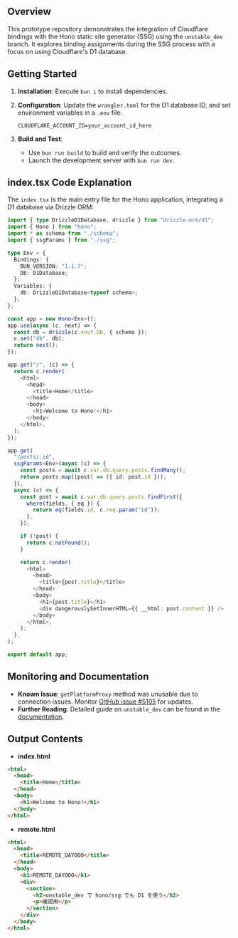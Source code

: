 ## Overview

This prototype repository demonstrates the integration of Cloudflare bindings with the Hono static site generator (SSG) using the `unstable_dev` branch. It explores binding assignments during the SSG process with a focus on using Cloudflare's D1 database.

## Getting Started

1. **Installation**: Execute `bun i` to install dependencies.
2. **Configuration**: Update the `wrangler.toml` for the D1 database ID, and set environment variables in a `.env` file:

   ```plaintext
   CLOUDFLARE_ACCOUNT_ID=your_account_id_here
   ```

3. **Build and Test**:
   - Use `bun run build` to build and verify the outcomes.
   - Launch the development server with `bun run dev`.

## index.tsx Code Explanation

The `index.tsx` is the main entry file for the Hono application, integrating a D1 database via Drizzle ORM:

```typescript
import { type DrizzleD1Database, drizzle } from "drizzle-orm/d1";
import { Hono } from "hono";
import * as schema from "./schema";
import { ssgParams } from "./ssg";

type Env = {
  Bindings: {
    BUN_VERSION: "1.1.7";
    DB: D1Database;
  };
  Variables: {
    db: DrizzleD1Database<typeof schema>;
  };
};

const app = new Hono<Env>();
app.use(async (c, next) => {
  const db = drizzle(c.env?.DB, { schema });
  c.set("db", db);
  return next();
});

app.get("/", (c) => {
  return c.render(
    <html>
      <head>
        <title>Home</title>
      </head>
      <body>
        <h1>Welcome to Hono!</h1>
      </body>
    </html>,
  );
});

app.get(
  "/posts/:id",
  ssgParams<Env>(async (c) => {
    const posts = await c.var.db.query.posts.findMany();
    return posts.map((post) => ({ id: post.id }));
  }),
  async (c) => {
    const post = await c.var.db.query.posts.findFirst({
      where(fields, { eq }) {
        return eq(fields.id, c.req.param("id"));
      },
    });

    if (!post) {
      return c.notFound();
    }

    return c.render(
      <html>
        <head>
          <title>{post.title}</title>
        </head>
        <body>
          <h1>{post.title}</h1>
          <div dangerouslySetInnerHTML={{ __html: post.content }} />
        </body>
      </html>,
    );
  },
);

export default app;
```

## Monitoring and Documentation

- **Known Issue**: `getPlatformProxy` method was unusable due to connection issues. Monitor [GitHub issue #5105](https://github.com/cloudflare/workers-sdk/issues/5105) for updates.
- **Further Reading**: Detailed guide on `unstable_dev` can be found in the [documentation](https://developers.cloudflare.com/workers/wrangler/api/#unstable_dev).

## Output Contents

- **index.html**

```html
<html>
  <head>
    <title>Home</title>
  </head>
  <body>
    <h1>Welcome to Hono!</h1>
  </body>
</html>
```

- **remote.html**

```html
<html>
  <head>
    <title>REMOTE_DAYOOO</title>
  </head>
  <body>
    <h1>REMOTE_DAYOOO</h1>
    <div>
      <section>
        <h2>unstable_dev で hono/ssg でも D1 を使う</h2>
        <p>確認用</p>
      </section>
    </div>
  </body>
</html>
```
